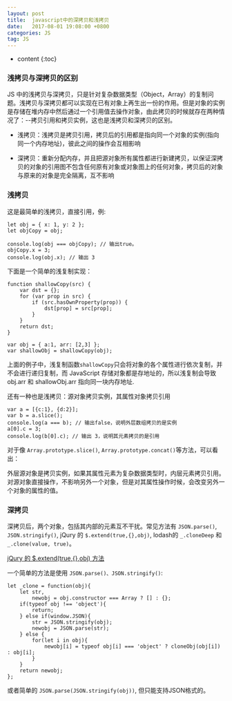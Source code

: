 ```yaml
---
layout: post
title:  javascript中的深拷贝和浅拷贝
date:   2017-08-01 19:08:00 +0800
categories: JS
tag: JS
---
```


* content
{:toc}

### 浅拷贝与深拷贝的区别

JS 中的浅拷贝与深拷贝，只是针对复杂数据类型（Object，Array）的复制问题。浅拷贝与深拷贝都可以实现在已有对象上再生出一份的作用。但是对象的实例是存储在堆内存中然后通过一个引用值去操作对象，由此拷贝的时候就存在两种情况了：--拷贝引用和拷贝实例，这也是浅拷贝和深拷贝的区别。

- 浅拷贝：浅拷贝是拷贝引用，拷贝后的引用都是指向同一个对象的实例(指向同一个内存地址)，彼此之间的操作会互相影响

- 深拷贝：重新分配内存，并且把源对象所有属性都进行新建拷贝，以保证深拷贝的对象的引用图不包含任何原有对象或对象图上的任何对象，拷贝后的对象与原来的对象是完全隔离，互不影响

### 浅拷贝

这是最简单的浅拷贝，直接引用，例:

```
let obj = { x: 1, y: 2 };
let objCopy = obj;

console.log(obj === objCopy); // 输出true。
objCopy.x = 3;
console.log(obj.x); // 输出 3
```

下面是一个简单的浅复制实现：

```
function shallowCopy(src) {
  	var dst = {};
  	for (var prop in src) {
    	if (src.hasOwnProperty(prop)) {
      		dst[prop] = src[prop];
    	}
  	}
  	return dst;
}

var obj = { a:1, arr: [2,3] };
var shallowObj = shallowCopy(obj);
```

上面的例子中，浅复制函数`shallowCopy`只会将对象的各个属性进行依次复制，并不会进行递归复制，而 JavaScript 存储对象都是存地址的，所以浅复制会导致 obj.arr 和 shallowObj.arr 指向同一块内存地址.

还有一种也是浅拷贝：源对象拷贝实例，其属性对象拷贝引用

```
var a = [{c:1}, {d:2}];
var b = a.slice();
console.log(a === b); // 输出false，说明外层数组拷贝的是实例
a[0].c = 3;
console.log(b[0].c); // 输出 3，说明其元素拷贝的是引用
```

对于像 `Array.prototype.slice()`, `Array.prototype.concat()`等方法，可以看出：

外层源对象是拷贝实例，如果其属性元素为复杂数据类型时，内层元素拷贝引用。
对源对象直接操作，不影响另外一个对象，但是对其属性操作时候，会改变另外一个对象的属性的值。

### 深拷贝

深拷贝后，两个对象，包括其内部的元素互不干扰。常见方法有 `JSON.parse()`, `JSON.stringify()`, jQury 的 `$.extend(true,{},obj)`, lodash的 `_.cloneDeep` 和 `_.clone(value, true)`。

[jQury 的 $.extend(true,{},obj) 方法](https://github.com/jquery/jquery/blob/1472290917f17af05e98007136096784f9051fab/src/core.js#L121)

一个简单的方法是使用 `JSON.parse()、JSON.stringify()`:

```
let _clone = function(obj){
    let str, 
    	newobj = obj.constructor === Array ? [] : {};
    if(typeof obj !== 'object'){
        return;
    } else if(window.JSON){
        str = JSON.stringify(obj); 
        newobj = JSON.parse(str); 
    } else {
        for(let i in obj){
            newobj[i] = typeof obj[i] === 'object' ? cloneObj(obj[i]) : obj[i]; 
        }
    }
    return newobj;
};
```

或者简单的 `JSON.parse(JSON.stringify(obj))`, 但只能支持JSON格式的。